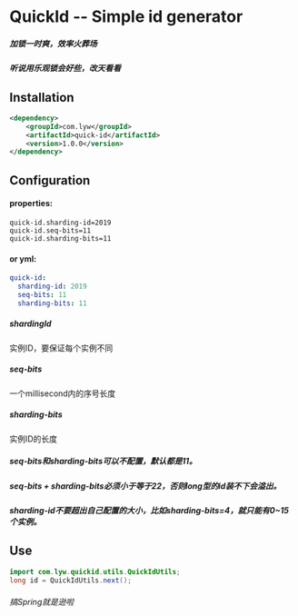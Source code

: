 # QuickId -- Simple id generator

##### 加锁一时爽，效率火葬场
##### 听说用乐观锁会好些，改天看看

## Installation
```xml
<dependency>
    <groupId>com.lyw</groupId>
    <artifactId>quick-id</artifactId>
    <version>1.0.0</version>
</dependency>
```

## Configuration
#### properties:
```properties
quick-id.sharding-id=2019
quick-id.seq-bits=11
quick-id.sharding-bits=11
```
#### or yml:
```yaml
quick-id:
  sharding-id: 2019
  seq-bits: 11
  sharding-bits: 11
```

##### shardingId
实例ID，要保证每个实例不同
##### seq-bits
一个millisecond内的序号长度
##### sharding-bits 
实例ID的长度

##### seq-bits和sharding-bits可以不配置，默认都是11。
##### seq-bits + sharding-bits必须小于等于22，否则long型的id装不下会溢出。
##### sharding-id不要超出自己配置的大小，比如sharding-bits=4，就只能有0~15个实例。

## Use
```java
import com.lyw.quickid.utils.QuickIdUtils;
long id = QuickIdUtils.next();
```




###### 搞Spring就是逊啦
